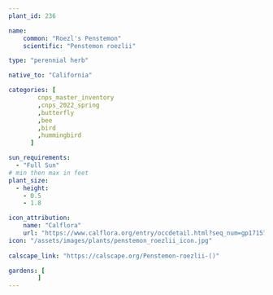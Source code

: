 ```yaml
---
plant_id: 236 

name: 
    common: "Roezl's Penstemon"   
    scientific: "Penstemon roezlii" 

type: "perennial herb"

native_to: "California"

categories: [
        cnps_master_inventory
        ,cnps_2022_spring
        ,butterfly
        ,bee
        ,bird
        ,hummingbird 
      ]

sun_requirements:
  - "Full Sun"
# min then max in feet
plant_size:
  - height: 
    - 0.5 
    - 1.8

icon_attribution: 
    name: "Calflora"
    url: "https://www.calflora.org/entry/occdetail.html?seq_num=gp17157"
icon: "/assets/images/plants/penstemon_roezlii_icon.jpg"
 
calscape_link: "https://calscape.org/Penstemon-roezlii-()"

gardens: [
        ]
---
```

